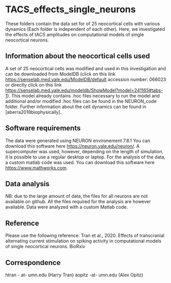 # TACS_effects_single_neurons



These folders contain the data set for of 25 neocortical cells with various dynamics (Each folder is independent of each other). Here, we investigated the effects of tACS amplitudes on computational models of single neocortical neurons. 

## Information about the neocortical cells used
A set of 25 neocortical cells was modified and used in this investigation and can be downloaded from ModelDB (click on this link https://senselab.med.yale.edu/ModelDB/default accession number: 066023 or directly click on this link https://senselab.med.yale.edu/modeldb/ShowModel?model=241165#tabs-1). 
This model already contains .hoc files necessary to run the model and additional and/or modified .hoc files can be found in the NEURON_code folder.
Further information about the cell dynamics can be found in [aberra2018biophysically].

## Software requirements 
The data were generated using NEURON environement 7.8.1  You can download this software here https://neuron.yale.edu/neuron/. A supercomputer was used, however, depending on the length of simulation, it is possible to use a regular desktop or laptop. For the analysis of the data, a custom matlab code was used. You can download this software here https://www.mathworks.com.


## Data analysis
NB: due to the large amount of data, the files for all neurons are not available on github. All the files required for the analysis are however available.
Data were analyzed with a custom Matlab code.

## Reference
Please use the following reference: Tran et al., 2020. Effects of transcranial alternating current stimulation on spiking activity in computational models of single neocortical neurons. BioRxiv

## Correspondence
htran - at- umn.edu (Harry Tran)
aopitz -at- umn.edu (Alex Opitz)
